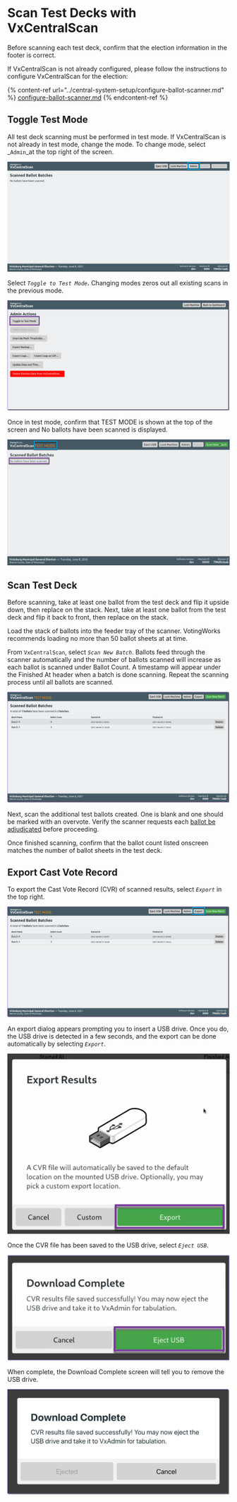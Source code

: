 # Scan Test Decks with VxCentralScan

Before scanning each test deck, confirm that the election information in the footer is correct.&#x20;

If VxCentralScan is not already configured, please follow the instructions to configure VxCentralScan for the election:

{% content-ref url="../central-system-setup/configure-ballot-scanner.md" %}
[configure-ballot-scanner.md](../central-system-setup/configure-ballot-scanner.md)
{% endcontent-ref %}

## Toggle Test Mode

All test deck scanning must be performed in test mode. If VxCentralScan is not already in test mode, change the mode. To change mode, select _`Admin`_at the top right of the screen.

![](<../.gitbook/assets/image (182).png>)

Select _`Toggle to Test Mode`_**.** Changing modes zeros out all existing scans in the previous mode.

![](<../.gitbook/assets/image (177) (1).png>)

Once in test mode, confirm that  TEST MODE is shown at the top of the screen and No ballots have been scanned is displayed.

![](<../.gitbook/assets/image (214).png>)

## Scan Test Deck

Before scanning, take at least one ballot from the test deck and flip it upside down, then replace on the stack. Next, take at least one ballot from the test deck and flip it back to front, then replace on the stack.

Load the stack of ballots into the feeder tray of the scanner. VotingWorks recommends loading no more than 50 ballot sheets at at time.

From `VxCentralScan`, select _`Scan New Batch`_. Ballots feed through the scanner automatically and the number of ballots scanned will increase as each ballot is scanned under Ballot Count. A timestamp will appear under the Finished At header when a batch is done scanning. Repeat the scanning process until all ballots are scanned.

![](<../.gitbook/assets/image (95) (1) (1).png>)

Next, scan the additional test ballots created. One is blank and one should be marked with an overvote. Verify the scanner requests each [ballot be adjudicated](../election-ops/scanning-ballots.md#adjudicate-ballots) before proceeding.

Once finished scanning, confirm that the ballot count listed onscreen matches the number of ballot sheets in the test deck.

## Export Cast Vote Record

To export the Cast Vote Record (CVR) of scanned results, select _`Export`_ in the top right.

![](<../.gitbook/assets/image (133) (1).png>)

An export dialog appears prompting you to insert a USB drive. Once you do, the USB drive is detected in a few seconds, and the export can be done automatically by selecting _`Export`_.

![](<../.gitbook/assets/image (94).png>)

Once the CVR file has been saved to the USB drive, select _`Eject USB`_.

![](<../.gitbook/assets/image (212).png>)

When complete, the Download Complete screen will tell you to remove the USB drive.

![](<../.gitbook/assets/image (87).png>)

##

